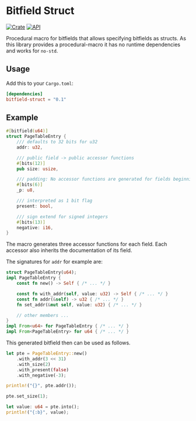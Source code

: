 # Bitfield Struct

[![Crate](https://img.shields.io/crates/v/bitfield-struct.svg)](https://crates.io/crates/bitfield-struct)
[![API](https://docs.rs/bitfield-struct/badge.svg)](https://docs.rs/bitfield-struct)

Procedural macro for bitfields that allows specifying bitfields as structs.
As this library provides a procedural-macro it has no runtime dependencies and works for `no-std`.

## Usage

Add this to your `Cargo.toml`:

```toml
[dependencies]
bitfield-struct = "0.1"
```

## Example

```rust
#[bitfield(u64)]
struct PageTableEntry {
    /// defaults to 32 bits for u32
    addr: u32,

    /// public field -> public accessor functions
    #[bits(12)]
    pub size: usize,

    /// padding: No accessor functions are generated for fields beginning with `_`.
    #[bits(6)]
    _p: u8,

    /// interpreted as 1 bit flag
    present: bool,

    /// sign extend for signed integers
    #[bits(13)]
    negative: i16,
}
```

The macro generates three accessor functions for each field.
Each accessor also inherits the documentation of its field.

The signatures for `addr` for example are:

```rust
struct PageTableEntry(u64);
impl PageTableEntry {
    const fn new() -> Self { /* ... */ }

    const fn with_addr(self, value: u32) -> Self { /* ... */ }
    const fn addr(&self) -> u32 { /* ... */ }
    fn set_addr(&mut self, value: u32) { /* ... */ }

    // other members ...
}
impl From<u64> for PageTableEntry { /* ... */ }
impl From<PageTableEntry> for u64 { /* ... */ }
```

This generated bitfield then can be used as follows.

```rust
let pte = PageTableEntry::new()
    .with_addr(3 << 31)
    .with_size(2)
    .with_present(false)
    .with_negative(-3);

println!("{}", pte.addr());

pte.set_size(1);

let value: u64 = pte.into();
println!("{:b}", value);
```
